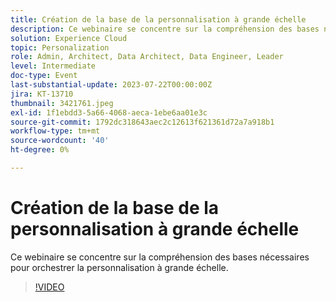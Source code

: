 ```yaml
---
title: Création de la base de la personnalisation à grande échelle
description: Ce webinaire se concentre sur la compréhension des bases nécessaires pour orchestrer la personnalisation à grande échelle.
solution: Experience Cloud
topic: Personalization
role: Admin, Architect, Data Architect, Data Engineer, Leader
level: Intermediate
doc-type: Event
last-substantial-update: 2023-07-22T00:00:00Z
jira: KT-13710
thumbnail: 3421761.jpeg
exl-id: 1f1ebdd3-5a66-4068-aeca-1ebe6aa01e3c
source-git-commit: 1792dc318643aec2c12613f621361d72a7a918b1
workflow-type: tm+mt
source-wordcount: '40'
ht-degree: 0%

---
```


# Création de la base de la personnalisation à grande échelle

Ce webinaire se concentre sur la compréhension des bases nécessaires pour orchestrer la personnalisation à grande échelle.

>[!VIDEO](https://video.tv.adobe.com/v/3421761/?learn=on)
